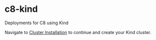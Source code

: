 # c8-kind
Deployments for C8 using Kind

Navigate to [Cluster Installation](Cluster%20Installation) to continue and create your Kind cluster.